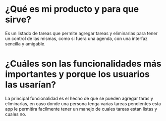 # ¿Qué es mi producto y para que sirve?

Es un listado de tareas que permite agregar tareas y eliminarlas para tener un control de las mismas, como si fuera una agenda, con una interfaz sencilla y amigable.

# ¿Cuáles son las funcionalidades más importantes y porque los usuarios las usarían?

La principal funcionalidad es el hecho de que se pueden agregar taras y eliminarlas, en caso donde una persona tenga varias tareas pendientes esta app le permitira facilmente tener un manejo de cuales tareas estan listas y cuales no.